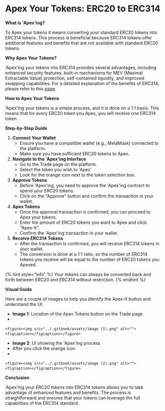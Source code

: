 # Apex Your Tokens: ERC20 to ERC314

####

**What is 'Apex'ing?**

To Apex your tokens it means converting your standard ERC20 tokens into ERC314 tokens. This process is beneficial because ERC314 tokens offer additional features and benefits that are not available with standard ERC20 tokens.

**Why Apex Your Tokens?**

'Apex'ing your tokens into ERC314 provides several advantages, including enhanced security features, built-in mechanisms for MEV (Maximal Extractable Value) protection, self-contained liquidity, and improved swapping capabilities. For a detailed explanation of the benefits of ERC314, please refer to this [page](../overview/apex-erc314.md).

**How to Apex Your Tokens**

'Apex'ing your tokens is a simple process, and it is done on a 1:1 basis. This means that for every ERC20 token you Apex, you will receive one ERC314 token.

**Step-by-Step Guide**

1. **Connect Your Wallet**
   * Ensure you have a compatible wallet (e.g., MetaMask) connected to the platform.
   * Make sure you have sufficient ERC20 tokens to Apex.
2. **Navigate to the 'Apex'ing Interface**
   * Go to the Trade page on the platform.
   * Select the token you wish to 'Apex'
   * Look for the orange icon next to the token selection box.
3. **Approve Tokens**
   * Before 'Apex'ing, you need to approve the 'Apex'ing contract to spend your ERC20 tokens.
   * Click on the "Approve" button and confirm the transaction in your wallet.
4. **Apex Tokens**
   * Once the approval transaction is confirmed, you can proceed to Apex your tokens.
   * Enter the amount of ERC20 tokens you want to Apex and click "Apex-It".
   * Confirm the 'Apex'ing transaction in your wallet.
5. **Receive ERC314 Tokens**
   * After the transaction is confirmed, you will receive ERC314 tokens in your wallet.
   * The conversion is done at a 1:1 ratio, so the number of ERC314 tokens you receive will be equal to the number of ERC20 tokens you Apexed.

{% hint style="info" %}
Your tokens can always be converted back and forth between ERC20 and ERC314 without restriction.
{% endhint %}

**Visual Guide**

Here are a couple of images to help you identify the Apex-It button and understand the UI:

* **Image 1**: Location of the Apex Tokens button on the Trade page.
*

    <figure><img src="../.gitbook/assets/image (1).png" alt=""><figcaption></figcaption></figure>
* **Image 2**: UI showing the 'Apex'ing process
* After you click the orange icon
*

    <figure><img src="../.gitbook/assets/image (2).png" alt=""><figcaption></figcaption></figure>

**Conclusion**

'Apex'ing your ERC20 tokens into ERC314 tokens allows you to take advantage of enhanced features and benefits. The process is straightforward and ensures that your tokens can leverage the full capabilities of the ERC314 standard.

